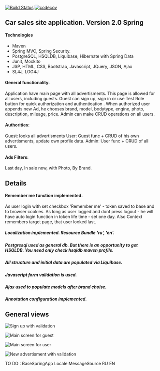 [![Build Status](https://travis-ci.org/baratrumus/CarSalesSite.svg?branch=master)](https://travis-ci.org/baratrumus/CarSalesSite/withSpring)
[![codecov](https://codecov.io/gh/baratrumus/CarSalesSite/branch/master/graph/badge.svg)](https://codecov.io/gh/baratrumus/CarSalesSite/withSpring)



## Car sales site application. Version 2.0 Spring

#### Technologies
* Maven
* Spring MVC, Spring Security. 
* PostgreSQL, HSQLDB, Liquibase, Hibernate with Spring Data
* Junit, Mockito
* JSP, HTML, CSS, Bootstrap, Javascript, JQuery, JSON, Ajax
* SL4J, LOG4J


 #### General functionality.
Application have main page with all advertisments. This page is allowed for all users, including guests.
Guest can sign up, sign in or use Test Role button for quick authorization and authentication .
When authorized user appends new Ad, he chooses brand, model, bodytype, engine, photo, description, mileage, price.
Admin can make CRUD operations on all users.


#### Authorities:
Guest: looks all advertisments
User: Guest func + CRUD of his own advertisments, update own profile data. 
Admin: User func + CRUD of all users.


#### Ads Filters:
Last day, In sale now, with Photo, By Brand.


## Details 

#### Remember me function implemented. 
As user login with set checkbox 'Remember me' - token saved to base and to browser cookies.  As long as user logged and dont press logout - he will have auto login function in token life time - set one day.
Also Context remembers target page, that user looked last.

##### Localization implemented. Resource Bundle 'ru', 'en'.

##### Postgresql used as general db. But there is an opportunity to get HSQLDB. You need only check hsqldb maven profile. 

##### All structure and initial data are populated via Liquibase.

##### Javascript form validation is used.

##### Ajax used to populate models after brand choise.

##### Annotation configuration implemented.


## General views

 ![Sign up with validation](withSpring/readmePisc/signup.jpg) 
 
 ![Main screen for guest](readmePisc/guestMain.jpg) 
  
 ![Main screen for user](readmePisc/userMain.jpg) 
   
 ![New advertisment with validation](readmePisc/newAd.jpg) 
 


TO DO :
BaseSpringApp Locale MessageSource RU EN

